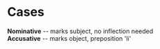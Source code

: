 ﻿# Cases
**Nominative** -- marks subject, no inflection needed  
**Accusative** -- marks object, preposition 'li'
